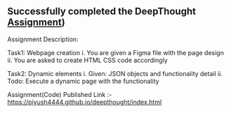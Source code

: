 ## Successfully completed the DeepThought [Assignment](https://docs.google.com/spreadsheets/d/1zVKlABKCQ6Tu4jZ68r8bat57ox0tnia4iThG7r59q5g/edit?gid=642301134#gid=642301134))


Assignment Description:  

Task1: Webpage creation
i.  You are given a Figma file with the page design
ii. You are asked to create HTML CSS code accordingly

Task2: Dynamic elements
i.  Given: JSON objects and functionality detail
ii. Todo: Execute a dynamic page with the functionality


Assignment(Code) Published Link :- https://piyush4444.github.io/deepthought/index.html
